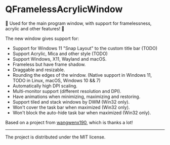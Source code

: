 # QFramelessAcrylicWindow
💫 Used for the main program window, with support for framelessness, acrylic and other features! 💫

The new window gives support for:
* Support for Windows 11 "Snap Layout" to the custom title bar (TODO)
* Support Acrylic, Mica and other style (TODO)
* Support Windows, X11, Wayland and macOS.
* Frameless but have frame shadow.
* Draggable and resizable.
* Rounding the edges of the window. (Native support in Windows 11, TODO in Linux, macOS, Windows 10 && 7)
* Automatically high DPI scaling.
* Multi-monitor support (different resolution and DPI).
* Have animations when minimizing, maximizing and restoring.
* Support tiled and stack windows by DWM (Win32 only).
* Won't cover the task bar when maximized (Win32 only).
* Won't block the auto-hide task bar when maximized (Win32 only).

Based on a project from [wangwenx190](https://github.com/wangwenx190/framelesshelper), which is thanks a lot!

___
The project is distributed under the MIT license.
